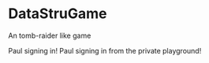 # DataStruGame
An tomb-raider like game


Paul signing in!
Paul signing in from the private playground!